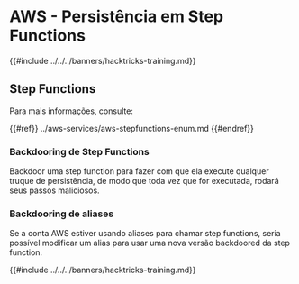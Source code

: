 # AWS - Persistência em Step Functions

{{#include ../../../banners/hacktricks-training.md}}

## Step Functions

Para mais informações, consulte:

{{#ref}}
../aws-services/aws-stepfunctions-enum.md
{{#endref}}

### Backdooring de Step Functions

Backdoor uma step function para fazer com que ela execute qualquer truque de persistência, de modo que toda vez que for executada, rodará seus passos maliciosos.

### Backdooring de aliases

Se a conta AWS estiver usando aliases para chamar step functions, seria possível modificar um alias para usar uma nova versão backdoored da step function.

{{#include ../../../banners/hacktricks-training.md}}
